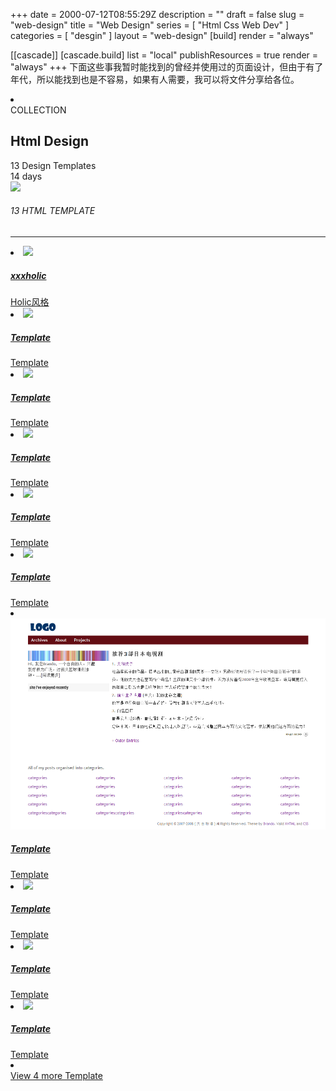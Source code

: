+++
date = 2000-07-12T08:55:29Z
description = ""
draft = false
slug = "web-design"
title = "Web Design"
series = [ "Html Css Web Dev" ]
categories = [ "desgin" ]
layout = "web-design"
[build]
  render = "always"

[[cascade]]
  [cascade.build]
    list = "local"
    publishResources = true
    render = "always"
+++
下面这些事我暂时能找到的曾经并使用过的页面设计，但由于有了年代，所以能找到也是不容易，如果有人需要，我可以将文件分享给各位。
<div class="collection-wrap">
      <li class="collection-item-index">
                <div class="collection-header-content clearfix">
            <div class="count">COLLECTION</div>
            <h2>Html Design</h2>
            <div class="travel-stats"><div class="travel-stats-module">13 <span>Design Templates</span></div><div class="travel-stats-module">14 <span>days</span></div></div>
          </div>
        <a href="#" title="Template">
          <img class="travel-img hero-delayed" height="667" src="/snip/html_template.avif" data-src="/snip/html_template.avif" data-srcset="/snip/html_template.avif 500w, /snip/html_template.avif 750w, /snip/html_template.avif 1280w, /snip/html_template.avif 1500w" srcset="/snip/html_template.avif 500w, /snip/html_template.avif 750w, /snip/html_template.avif 1280w, /snip/html_template.avif 1500w" data-loaded="true">      
        </a>
      </li>      
      <h6 class="sc-heading">13 HTML TEMPLATE</h6>
      <hr class="heading-divider">     
        <li class="collection-item clearfix">
          <a href="#" title="xxxholic">
            <img class="travel-img hero-delayed" src="/snip/1_thu.png" data-src="/snip/-----------1.png" data-loaded="true">
            <div class="title-wrap superbold">
              <h5>xxxholic</h5>
              <div class="subtitle">Holic风格</div>
            </div>
          </a>
        </li>     
        <li class="collection-item clearfix">
          <a href="#" title="#">
            <img class="travel-img hero-delayed" src="/snip/2_thu.png" data-src="/snip/-----------2.png" data-loaded="true">
            <div class="title-wrap superbold">
              <h5>Template</h5>
              <div class="subtitle">Template</div>
            </div>
          </a>
        </li>    
        <li class="collection-item clearfix">
          <a href="#" title="Template">
            <img class="travel-img hero-delayed" src="/snip/3_thu.png" data-src="/snip/3_thu.png" data-loaded="true">
            <div class="title-wrap superbold">
              <h5>Template</h5>
              <div class="subtitle">Template</div>
            </div>
          </a>
        </li>     
        <li class="collection-item clearfix">
          <a href="#" title="Template">
            <img class="travel-img hero-delayed" src="/snip/4_thu.png" data-src="/snip/4_thu.png" data-loaded="true">
            <div class="title-wrap superbold">
              <h5>Template</h5>
              <div class="subtitle">Template</div>
            </div>
          </a>
        </li>   
        <li class="collection-item clearfix">
          <a href="#" title="Template">
            <img class="travel-img hero-delayed" src="/snip/5_thu.png" data-src="/snip/5_thu.png" data-loaded="true">
            <div class="title-wrap superbold">
              <h5>Template</h5>
              <div class="subtitle">Template</div>
            </div>
          </a>
        </li>   
                <li class="collection-item clearfix">
            <a href="#" title="Template">
              <img class="travel-img hero-delayed" src="/snip/6_thu.png" data-src="/snip/6_thu.png">
              <div class="title-wrap superbold">
                <h5>Template</h5>
                <div class="subtitle">Template</div>
              </div>
            </a>
          </li>
          <li class="collection-item clearfix">
            <a href="#" title="Template">
              <img class="travel-img hero-delayed" src="/snip/-----------7.png" data-src="/snip/-----------7.png">
              <div class="title-wrap superbold">
                <h5>Template</h5>
                <div class="subtitle">Template</div>
              </div>
            </a>
          </li>
          <li class="collection-item clearfix">
            <a href="#" title="Template">
              <img class="travel-img hero-delayed" src="/snip/8_thu.png" data-src="/snip/8_thu.png">
              <div class="title-wrap superbold">
                <h5>Template</h5>
                <div class="subtitle">Template</div>
              </div>
            </a>
          </li>
          <li class="collection-item clearfix">
            <a href="#" title="Template">
              <img class="travel-img hero-delayed" src="/snip/9_thu.png" data-src="/snip/9_thu.png">
              <div class="title-wrap superbold">
                <h5>Template</h5>
                <div class="subtitle">Template</div>
              </div>
            </a>
          </li>
          <li class="collection-item clearfix">
            <a href="#" title="Template">
              <img class="travel-img hero-delayed" src="/snip/10_thu.png" data-src="/snip/10_thu.png">
              <div class="title-wrap superbold">
                <h5>Template</h5>
                <div class="subtitle">Template</div>
              </div>
            </a>
          </li>
      <div id="overflowNewZealand" style="display:none;">
          <li class="collection-item clearfix">
            <a href="#" title="Template">
              <img class="travel-img hero-delayed" src="/snip/9_thu.png" data-src="/snip/9_thu.png">
              <div class="title-wrap superbold">
                <h5>Template</h5>
                <div class="subtitle">Template</div>
              </div>
            </a>
          </li>
      </div>
      <li id="hideNewZealand" class="collection-item collection-view-more clearfix">
        <div class="view-more-posts">
          <a id="expand-photosNewZealand" class="dark-btn" href="javascript:void(0)" title="Template">View 4 more Template</a>
        </div>
      </li>   
    </div>


